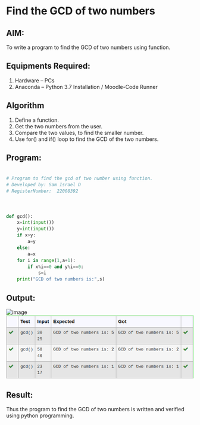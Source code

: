 # Find the GCD of two numbers

## AIM:
To write a program to find the GCD of two numbers using function.

## Equipments Required:
1. Hardware – PCs
2. Anaconda – Python 3.7 Installation / Moodle-Code Runner

## Algorithm
1. Define a function.
2. Get the two numbers from the user.
3. Compare the two values, to find the smaller number.
4. Use for() and if() loop to find the GCD of the two numbers.

## Program:
```Python

# Program to find the gcd of two number using function.
# Developed by: Sam Israel D
# RegisterNumber:  22008392



def gcd():
    x=int(input())
    y=int(input())
    if x>y:
        a=y
    else:
        a=x
    for i in range(1,a+1):
        if x%i==0 and y%i==0:
            s=i
    print("GCD of two numbers is:",s)

```

## Output:
![image](./gcd.PNG)
![image](./gcd1.png)



## Result:
Thus the program to find the GCD of two numbers is written and verified using python programming.
